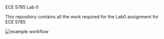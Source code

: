  ECE 5785 Lab 0

 This repository contains all the work required for the Lab0 assignment for ECE 5785

![example workflow](https://github.com/AdrianSucahyo/lab0/actions/workflows/main.yml/badge.svg)
